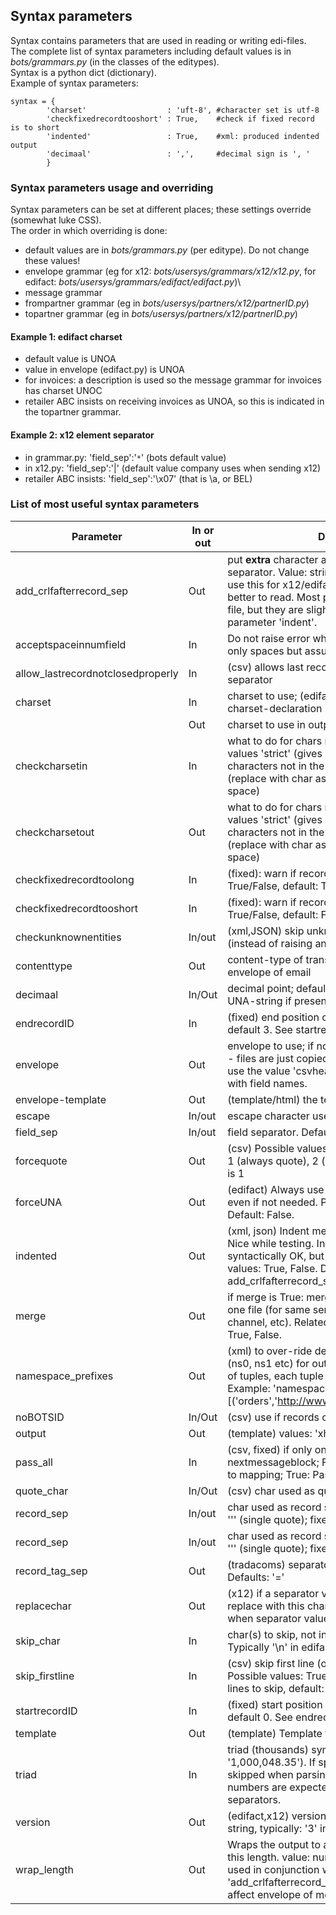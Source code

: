 ## Syntax parameters

Syntax contains parameters that are used in reading or writing edi-files.  
The complete list of syntax parameters including default values is in
*bots/grammars.py* (in the classes of the editypes).  
Syntax is a python dict (dictionary).  
Example of syntax parameters:

    syntax = { 
            'charset'                  : 'uft-8', #character set is utf-8
            'checkfixedrecordtooshort' : True,    #check if fixed record is to short
            'indented'                 : True,    #xml: produced indented output
            'decimaal'                 : ',',     #decimal sign is ', '
            }


### Syntax parameters usage and overriding

Syntax parameters can be set at different places; these settings
override (somewhat luke CSS).  
The order in which overriding is done:

-   default values are in *bots/grammars.py* (per editype). Do not
    change these values!
-   envelope grammar (eg for x12: *bots/usersys/grammars/x12/x12.py*,
    for edifact: *bots/usersys/grammars/edifact/edifact.py*)\
-   message grammar
-   frompartner grammar (eg in
    *bots/usersys/partners/x12/partnerID.py*)
-   topartner grammar (eg in *bots/usersys/partners/x12/partnerID.py*)

#### Example 1: edifact charset

-   default value is UNOA
-   value in envelope (edifact.py) is UNOA
-   for invoices: a description is used so the message grammar for
    invoices has charset UNOC
-   retailer ABC insists on receiving invoices as UNOA, so this is
    indicated in the topartner grammar.

#### Example 2: x12 element separator

-   in grammar.py: 'field\_sep':'`*`' (bots default value)
-   in x12.py: 'field\_sep':'|' (default value company uses when sending
    x12)
-   retailer ABC insists: 'field\_sep':'\\x07' (that is \\a, or BEL)



### List of most useful syntax parameters

Parameter|In or out|Description
----------------------------------|------|-----------
add\_crlfafterrecord\_sep         |Out   |put **extra** character after a record/segment separator. Value: string, typically '\\n' or '\\r\\n'. I use this for x12/edifact while testing: output is better to read. Most partenrs can handles these file, but they are slightly bigger. See also parameter 'indent'.
acceptspaceinnumfield             |In    |Do not raise error when numeric field contains only spaces but assume value is 0
allow\_lastrecordnotclosedproperly|In    |(csv) allows last record not to have record separator
charset                           |In    |charset to use; (edifact, xml) is overridden by charset-declaration in content.
|                                 |Out   |charset to use in output. Bots is quite strict in this.
checkcharsetin                    |In    |what to do for chars not in charset. Possible values 'strict' (gives error) or 'ignore' (skip the characters not in the charset) or 'botsreplace' (replace with char as set in bots.ini; default is space)
checkcharsetout                   |Out   |what to do for chars not in charset. Possible values 'strict' (gives error), 'ignore' (skip the characters not in the charset) or 'botsreplace' (replace with char as set in bots.ini; default is space)
checkfixedrecordtoolong           |In    |(fixed): warn if record too long. Possible values: True/False, default: True
checkfixedrecordtooshort          |In    |(fixed): warn if record too short. Possible values: True/False, default: False
checkunknownentities              |In/out|(xml,JSON) skip unknown attributes/elements (instead of raising an error)
contenttype                       |Out   |content-type of translated file; used as mime-envelope of email
decimaal                          |In/Out|decimal point; default is '.'. For edifact: read from UNA-string if present.
endrecordID                       |In    |(fixed) end position of record ID; value: number, default 3. See startrecordID
envelope                          |Out   |envelope to use; if nothing specified: no envelope - files are just copied/appended. For csv output, use the value 'csvheader' to include a header line with field names.
envelope-template                 |Out   |(template/html) the template for the envelope.
escape                            |In/out|escape character used. Default: edifact: '?'.
field\_sep                        |In/out|field separator. Default: edifact: '+'; csv: ':' x12: '**')**
forcequote                        |Out   |(csv) Possible values: 1 (quote only if necessary); 1 (always quote), 2 (quote only alfanum). Default is 1
forceUNA                          |Out   |(edifact) Always use UNA-segment in header, even if not needed. Possible values: True, False. Default: False.
indented                          |Out   |(xml, json) Indent message for human readability. Nice while testing. Indented messages are syntactically OK, but are much bigger. Possible values: True, False. Default: False. See also add\_crlfafterrecord\_sep
merge                             |Out   |if merge is True: merge translated messages to one file (for same sender, receiver, messagetype, channel, etc). Related: envelope. Possible values: True, False.
namespace\_prefixes               |Out   |(xml) to over-ride default namespace prefixes (ns0, ns1 etc) for outgoing xml. is a list, consisting of tuples, each tuple consists of prefix and uri. Example: 'namespace\_prefixes':[('orders','<http://www.company.com/EDIOrders>'),]
noBOTSID                          |In/Out|(csv) use if records contain no real record ID.
output                            |Out   |(template) values: 'xhtml-strict'
pass\_all                         |In    |(csv, fixed) if only one recordtype and no nextmessageblock; False: pass record for record to mapping; True: Pass all records to mapping.
quote\_char                       |In/Out|(csv) char used as quote symbol
record\_sep                       |In/out|char used as record separator. Defaults: edifact: ''' (single quote); fixed: '\\n'; x12: '~'
record\_sep                       |In/out|char used as record separator. Defaults: edifact: ''' (single quote); fixed: '\\n'; x12: '~'
record\_tag\_sep                  |Out   |(tradacoms) separator used after segment tag. Defaults: '='
replacechar                       |Out   |(x12) if a separator value is found in the data, replace with this character. Default: '' (raise error when separator value in data).
skip\_char                        |In    |char(s) to skip, not interpreted when reading file. Typically '\\n' in edifact.
skip\_firstline                   |In    |(csv) skip first line (often contains field names). Possible values: True/False/Integer number of lines to skip, default: False. True skips 1 line.
startrecordID                     |In    |(fixed) start position of record ID; value: number, default 0. See endrecordID
template                          |Out   |(template) Template to use for HTML-output.
triad                             |In    |triad (thousands) symbol used (e.g. '1,000,048.35'). If specified, this symbol is skipped when parsing numbers. By default numbers are expected to come without thousands separators.
version                           |Out   |(edifact,x12) version of standard generate. Value: string, typically: '3' in edifact or '004010' for x12.
wrap\_length                      |Out   |Wraps the output to a new line when it exceeds this length. value: number, default 0. Typically used in conjunction with 'add\_crlfafterrecord\_sep':'' (blank). Note: does not affect envelope of message.
